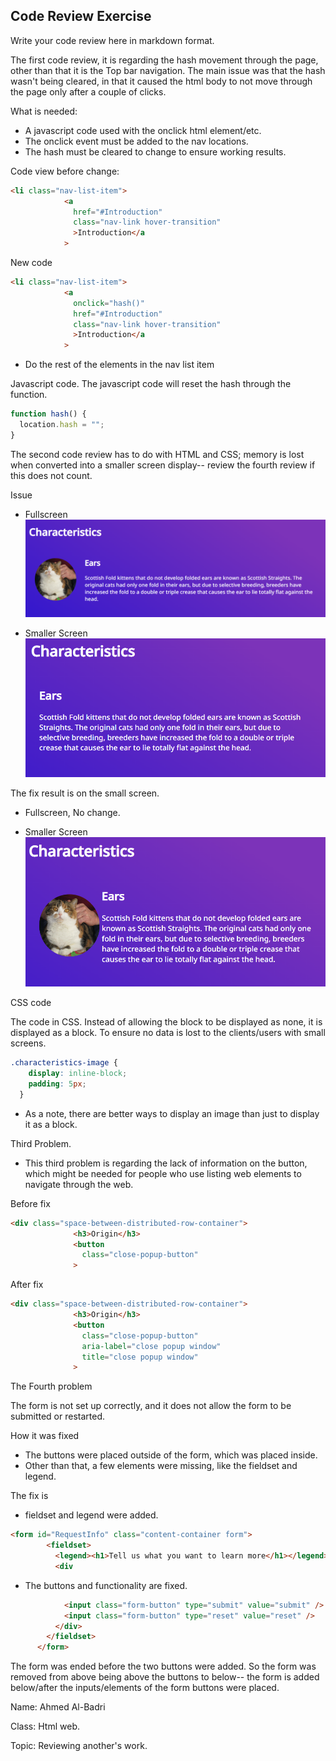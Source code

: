 ## Code Review Exercise


Write your code review here in markdown format. 

The first code review, it is regarding the hash movement through the page, other than that it is the Top bar navigation.
The main issue was that the hash wasn't being cleared, in that it caused the html body to not move through the page only after a couple of clicks.

What is needed:
- A javascript code used with the onclick html element/etc.
- The onclick event must be added to the nav locations.
- The hash must be cleared to change to ensure working results.

Code view before change:

```html
<li class="nav-list-item">
            <a
              href="#Introduction"
              class="nav-link hover-transition"
              >Introduction</a
            >
```
New code
```html
<li class="nav-list-item">
            <a
              onclick="hash()"
              href="#Introduction"
              class="nav-link hover-transition"
              >Introduction</a
            >
```
- Do the rest of the elements in the nav list item

Javascript code.
The javascript code will reset the hash through the function.

```js
function hash() {
  location.hash = "";
}
```

The second code review has to do with HTML and CSS; memory is lost when converted into a smaller screen display-- review the fourth review if this does not count.

Issue
- Fullscreen
 	![Issue in full screen before fix](code-review-codebase/images/Second,One,one.PNG)

- Smaller Screen
  	![Issue in half screen before fix](code-review-codebase/images/Second,One,two.PNG)

 The fix result is on the small screen.

- Fullscreen, No change.

- Smaller Screen
   	![Issue in half screen, fixed](code-review-codebase/images/Second,two,two.PNG)

CSS code

The code in CSS. Instead of allowing the block to be displayed as none, it is displayed as a block. To ensure no data is lost to the clients/users with small screens.

```CSS
.characteristics-image {
    display: inline-block;
    padding: 5px;
  }
```
- As a note, there are better ways to display an image than just to display it as a block.

Third Problem.

- This third problem is regarding the lack of information on the button, which might be needed for people who use listing web elements to navigate through the web.

Before fix
```html
<div class="space-between-distributed-row-container">
              <h3>Origin</h3>
              <button
                class="close-popup-button"
              >
```

After fix
```html
<div class="space-between-distributed-row-container">
              <h3>Origin</h3>
              <button
                class="close-popup-button"
                aria-label="close popup window"
                title="close popup window"
              >
```



The Fourth problem

The form is not set up correctly, and it does not allow the form to be submitted or restarted.

How it was fixed
- The buttons were placed outside of the form, which was placed inside.
- Other than that, a few elements were missing, like the fieldset and legend.

The fix is
- fieldset and legend were added.
```html
<form id="RequestInfo" class="content-container form">
        <fieldset>
          <legend><h1>Tell us what you want to learn more</h1></legend>
          <div
```

- The buttons and functionality are fixed.
```html
            <input class="form-button" type="submit" value="submit" />
            <input class="form-button" type="reset" value="reset" />
          </div>
        </fieldset>
      </form>
```
The form was ended before the two buttons were added. So the form was removed from above being above the buttons to below-- the form is added below/after the inputs/elements of the form buttons were placed.


Name: Ahmed Al-Badri

Class: Html web.

Topic: Reviewing another's work.
